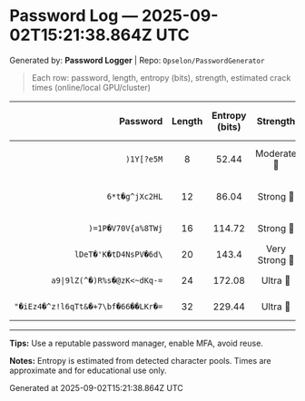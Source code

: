 # Password Log — 2025-09-02T15:21:38.864Z UTC

Generated by: **Password Logger** | Repo: `Opselon/PasswordGenerator`

> Each row: password, length, entropy (bits), strength, estimated crack times (online/local GPU/cluster)

| Password | Length | Entropy (bits) | Strength | Crack (online @100/s) | Local GPU (1B/s) | Cluster (1T/s) |
|---:|:---:|:---:|:---:|:---:|:---:|:---:|
| `)1Y[?e5M` | 8 | 52.44 | Moderate 💛 | 1932930 years 154 days | 70 days 13 hours | 1 hour 41 minutes |
| `6*t�g^jXc2HL` | 12 | 86.04 | Strong 💚 | practically infinite | 2520828488 years 67 days | 2520828 years 178 days |
| `)=1P�V70V{a%8TWj` | 16 | 114.72 | Strong 💚 | practically infinite | practically infinite | practically infinite |
| `lDeT�'K�tD4NsPV️�6d\` | 20 | 143.4 | Very Strong 💙 | practically infinite | practically infinite | practically infinite |
| `a9\|9lZ(^�)R%s�@zK<~dKq-=` | 24 | 172.08 | Ultra 💜 | practically infinite | practically infinite | practically infinite |
| `"�iEz4�^z!l6qTt&�+7\bf�66��LKr�=` | 32 | 229.44 | Ultra 💜 | practically infinite | practically infinite | practically infinite |

---

**Tips:** Use a reputable password manager, enable MFA, avoid reuse.

**Notes:** Entropy is estimated from detected character pools. Times are approximate and for educational use only.

Generated at 2025-09-02T15:21:38.864Z UTC
